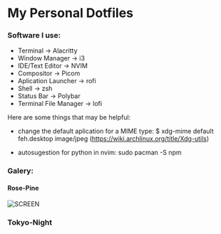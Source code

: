 # My Personal Dotfiles

### Software I use:
* Terminal -> Alacritty
* Window Manager -> i3
* IDE/Text Editor -> NVIM
* Compositor -> Picom
* Aplication Launcher -> rofi
* Shell -> zsh
* Status Bar -> Polybar
* Terminal File Manager -> lofi

Here are some things that may be helpful:

* change the default aplication for a MIME type:
  $ xdg-mime default feh.desktop image/jpeg
  (https://wiki.archlinux.org/title/Xdg-utils)

* autosugestion for python in nvim: sudo pacman -S npm

### Galery:

#### Rose-Pine
![SCREEN](/Pictures/Rose-Pine)


### Tokyo-Night
<!-- ![SCREENSHOT]() -->
